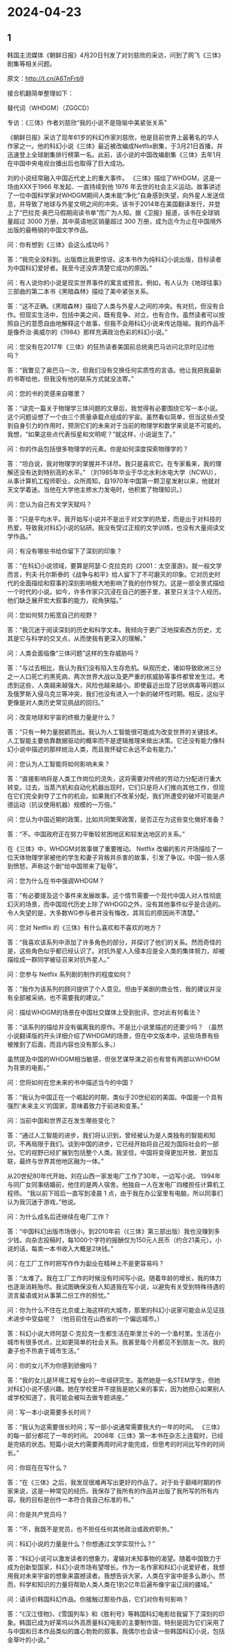 # 2024-04-23

## 1


韩国主流媒体《朝鲜日报》4月20日刊发了对刘慈欣的采访，问到了网飞《三体》剧集等相关问题。

原文：http://t.cn/A6TnFrb9

接合机翻简单整理如下：

替代词（WHDGM）（ZGGCD）

专访：《三体》作者刘慈欣“我的小说不是隐喻中美紧张关系”

《朝鲜日报》采访了现年61岁的科幻作家刘慈欣，他是目前世界上最著名的华人作家之一。他的科幻小说《三体》最近被改编成Netflix剧集，于3月21日首播，并迅速登上全球剧集排行榜第一名。此前，该小说的中国改编剧集《三体》去年1月在中国中央电视台播出后也取得了巨大成功。

刘的小说经常融入中国近代史上的重大事件。 《三体》描绘了WHDGM，这是一场由XXX于1966 年发起、一直持续到他 1976 年去世的社会主义运动。故事讲述了一位中国科学家对WHDGM期间人类未能“净化”自身感到失望，向外星人发送信息，并导致了地球与外星文明之间的冲突。该书于2014年在美国翻译发行，并登上了“巴拉克·奥巴马假期阅读书单”而广为人知。据《卫报》报道，该书在全球销量超过 3000 万册，其中英语地区销量超过 300 万册，成为迄今为止在中国境外出版的最畅销的中国文学作品。

问：你有想到《三体》会这么成功吗？

答：“我完全没料到。出版商比我更惊讶。这本书作为纯科幻小说出版，目标读者为中国科幻爱好者。我至今还没弄清楚它成功的原因。”

问：有人说你的小说是现实世界事件的寓言或预言。例如，有人认为《地球往事》三部曲的第二本书《黑暗森林》描绘了美中紧张关系。

答：“这不正确。《黑暗森林》描绘了人类与外星人之间的冲突。有对抗，但没有合作。但现实生活中，包括中美之间，既有竞争、对立，也有合作。虽然读者可以按照自己的意愿自由地解释这个故事，但我不会用科幻小说来传达隐喻。我的作品不是像乔治·奥威尔的《1984》那样充满政治色彩的科幻小说。”

问：您没有在2017年《三体》的狂热读者美国前总统奥巴马访问北京时见过他吗？

答：“我瞥见了奥巴马一次，但我们没有交换任何实质性的言语。他让我把我最新的书寄给他，但我没有他的联系方式就没法寄。”

问：您的书的灵感来自哪里？

答：“读完一篇关于物理学三体问题的文章后，我觉得有必要围绕它写一本小说。这个问题设想了一个由三个质量承载点组成的宇宙。虽然看似简单，但当这些点受到自身引力的作用时，预测它们的未来对于当前的物理学和数学来说是不可能的。我想，“如果这些点代表恒星和文明呢？”就这样，小说诞生了。”

问：你的作品包括很多物理学的元素。你是如何深度探索物理学的？

答：“坦白说，我对物理学的掌握并不详尽。我只是喜欢它。在专家看来，我的理解还没有达到特别高的水平。” （刘1985年毕业于华北水利水电大学（NCWU），从事计算机工程师职业，众所周知，自1970年中国第一颗卫星发射以来，他就对天文学着迷。当他在大学他主修水力发电时，他积累了物理知识。）

问：您认为自己有文学天赋吗？

答：“只是平均水平。我开始写小说并不是出于对文学的热爱，而是出于对科技的热爱，导致我对科幻小说的钻研。我没有受过正规的文学训练，也没有大量阅读文学作品。”

问：有没有哪些书给你留下了深刻的印象？

答：“在科幻小说领域，要算是阿瑟·C·克拉克的《2001：太空漫游》。就一般文学而言，列夫·托尔斯泰的《战争与和平》给人留下了不可磨灭的印象。它对历史时代的全面描绘和叙事的深刻影响极大地影响了我的创作努力。这是一部全景式描绘一个时代的小说。如今，许多作家只沉浸在自己的圈子里，甚至只关注个人经历。他们缺乏展开宏大叙事的能力，视角狭隘。”

问：您如何努力拓宽自己的视野？

答：“我沉迷于阅读深刻的历史和科学文本。我倾向于更广泛地探索西方历史，尤其是它与科学的交叉点，从而使我有更深入的理解。”

问：人类会面临像“三体问题”这样的生存威胁吗？

答：“与过去相比，我认为我们没有陷入生存危机。纵观历史，诸如导致欧洲三分之一人口死亡的黑死病、两次世界大战以及更严重的核威胁等事件都曾发生过。考虑到这些，人类越来越强大，风险也越来越小。即使最近出现了冠状病毒等问题以及俄罗斯入侵乌克兰等冲突，我们也没有进入一个新的破坏性时期。相反，这似乎更像是对人类历史常见挑战的回归。”

问：改变地球和宇宙的终极力量是什么？

答：“只有一种力量脱颖而出。我认为人工智能很可能成为改变世界的关键技术。人工智能主要依靠数据驱动的概率而不是逻辑推理来做出决策。它还没有能力像科幻小说中描述的那样统治人类，而且我怀疑它永远不会有能力。”

问：您认为人工智能将如何影响未来？

答：“直接影响将是人类工作岗位的流失，这将需要对传统的劳动力分配进行重大转变。过去，当蒸汽机和自动化机器出现时，它们只是将人们推向其他工作，但现在它们完全剥夺了工作的机会。如果我们不改革分配，我们所遭受的破坏可能是卢德运动（抗议使用机器）规模的一万倍。”

问：您认为中国近期的政策，比如共同繁荣政策，是否正在为这些变化做好准备？

答：“不。中国政府正在努力平衡较贫困地区和较发达地区的关系。”

在《三体》中，WHDGM对故事做了重要推动。 Netflix 改编的影片开场描绘了一位天体物理学家被他的学生和妻子背叛并杀害的故事，引发了争议。中国一些人感到愤怒，声称这个剧“给中国带来了耻辱”。

问：您为什么在书中强调WHDGM？

答：“有必要提及这个事件来发展故事。这个情节需要一个现代中国人对人性彻底幻灭的场景，而中国现代历史上除了WHDGD之外，没有其他事件似乎是合适的。令人失望的是，大多数WG参与者并没有悔改，其背后的原因尚不清楚。”

问：您对 Netflix 的《三体》有什么喜欢和不喜欢的地方？

答：“我喜欢该系列中添加了许多角色的部分，并探讨了他们的关系。然而奇怪的是，这些角色似乎都已经认识了。对抗外星人入侵本应是全人类的集体努力，却被描绘成一群同学被征召来对抗外星人。”

问：您参与 Netflix 系列剧的制作的程度如何？

答：“我作为该系列的顾问提供了个人意见。但由于美剧的商业性，我的建议并没有全部被采纳，也不需要我的建议。”

问：描绘WHDGM的场景在中国社交媒体上受到批评。您对此有何看法？

答：“该系列的描绘并没有偏离我的原作。不是比小说里描述的还要少吗？ （虽然小说翻译版的开头详细介绍了WHDGM的场景，但在中文版本中，这些场景有些被推到了后面，而且内容也没有那么多。）

虽然提及中国的WHDGM相当敏感，但张艺谋导演之前也有曾有两部以WHDGM为背景的电影。”

问：您将如何在您未来的书中描述当今的中国？

答：“我认为中国正在一个崛起的时期，类似于20世纪初的美国。中国是一个具有强烈‘未来主义’的国家，意味着致力于前进和变革。”

问：当前中国和世界正在发生哪些变化？

答：“通过人工智能的进步，我们将认识到，曾经被认为是人类独有的智能和知识，不再局限于我们。谈到中国的进步，它已经开始将自己视为国际社会的一部分。它的视野已经扩展到包括整个人类。我坚信，中国将变得更加开放、更加互联，最终与世界其他地区融为一体。”

从20世纪80年代开始，刘在山西一家发电厂工作了30年，一边写小说。 1994年与同厂女同事结婚前，他住的是两人宿舍。他独自一人在发电厂四楼担任计算机工程师。 “我以前下班后一直写到凌晨 1 点，由于我在办公室里有电脑，所以同事们认为我沉迷于游戏，”他说。

问：为什么成名后还继续在电厂工作？

答：“中国科幻出版市场很小。到2010年前（《三体》第三部出版）我也没赚到多少钱。向杂志投稿时，每1000个字符的报酬仅为150元人民币（约合21美元）。小说的话，每卖一本书收入大概是2块钱。”

问：在工厂工作时把写作作为副业在精神上不是更容易吗？

答：“太难了。我在工厂工作的时候没有时间写小说。随着年龄的增长，我的体力也逐渐消耗殆尽。我试图确保没有人知道我在写小说，以避免有关受到特殊待遇的流言蜚语或对从事第二份工作的担忧。”

问：你为什么不住在北京或上海这样的大城市，那里的科幻小说家可能会从见证技术进步中受益呢？ （他目前住在山西省的一个偏远城市。）

答：科幻小说大师阿瑟·C·克拉克一生都生活在斯里兰卡的一个渔村里。生活在小城市有很多优点，比如更简单的社会关系。我甚至每个月都见不到朋友一次。我的妻子也不热衷于城市生活。”

问：你的女儿不为你感到骄傲吗？

答：“我的女儿是环境工程专业的一年级研究生。虽然她是一名STEM学生，但她对科幻小说不感兴趣。她在学校里并不提我是她父亲的事实，因为她担心如果别人或学校知道了，我可能会被叫去做专题讲座。”

问：写一本小说需要多长时间？

答：“我认为这需要很长时间；写一部小说通常需要我大约一年的时间。 《三体》的每一部分都花了一年的时间。 2006年《三体》第一本书在杂志上连载时，已经是完结的状态。短篇小说大约需要两周时间才能完成，但思考的时间比写作的时间长。”

问：你现在在写什么？

答：“在《三体》之后，我发现很难再写出更好的作品了。对于处于巅峰时期的作家来说，这是一种常见的经历。我保存了我所有的作品并出版了我所写的所有内容。我的目标是创作一本符合我自己标准的书。”

问：你是共产党员吗？

答：“不，我既不是党员，也不担任任何其他政治或政府职务。”

问：科幻小说的力量是什么？你想通过文学实现什么？”

答：“科幻小说可以激发读者的想象力，灌输对未知事物的渴望。随着中国致力于成为创新型国家，科幻小说市场有望增长。作为一名作家和科幻小说爱好者，我想用我对未来宇宙的想象来震撼读者。我想告诉大家，人类在宇宙中是多么渺小。然而，科学和知识的力量将帮助人类人类在1到2亿年后遍布像宇宙辽阔的疆域。”

问：请评价韩国科幻作品。你接触过那些作品，它们对你有何影响？

答：“《汉江怪物》、《雪国列车》和《胜利号》等韩国科幻电影给我留下了深刻的印象。韩国已成为好莱坞以外高质量科幻电影的主要制作国，特别是因为它们采用了与中国和日本作品类似的雄心勃勃的叙事。我偶尔也会读一些韩国科幻小说，包括金草叶的小说。”






